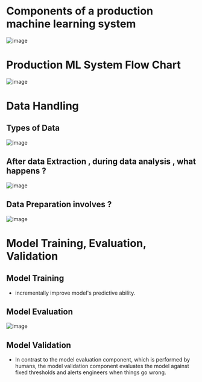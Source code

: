 # Components of a production machine learning system
![image](https://github.com/ylnhari/Courses_And_Trainings/assets/45874226/1a90be16-075b-4c15-839a-af0010cf884d)

# Production ML System Flow Chart
![image](https://github.com/ylnhari/Courses_And_Trainings/assets/45874226/491832c0-51d5-4b24-a73a-11de0c2fc33c)

# Data Handling
## Types of Data
![image](https://github.com/ylnhari/Courses_And_Trainings/assets/45874226/34bf23e8-4175-4a2e-bf66-573b9b8ebd88)
## After data Extraction , during data analysis , what happens ?
![image](https://github.com/ylnhari/Courses_And_Trainings/assets/45874226/7006428e-d642-4099-86d7-42500bfda91e)
## Data Preparation involves ?
![image](https://github.com/ylnhari/Courses_And_Trainings/assets/45874226/0fddaf75-99c9-4e8f-adce-e0bc053ceb3c)

# Model Training, Evaluation, Validation
## Model Training 
  - incrementally improve model's predictive ability.
## Model Evaluation
  ![image](https://github.com/ylnhari/Courses_And_Trainings/assets/45874226/b7bbde95-ecf4-4f0d-9530-0449a051a6a7)
## Model Validation
  - In contrast to the model evaluation component, which is performed by humans, the model validation component evaluates the model against fixed thresholds and alerts engineers when things go wrong.





